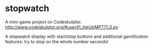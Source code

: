 # stopwatch
A mini-game project on Codeskulptor.
http://www.codeskulptor.org/#user41_hleUbMP771_0.py

A stopwatch display with start/stop buttons and additional gamification features: try to stop on the whole number seconds!
